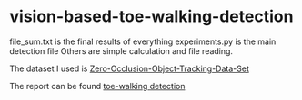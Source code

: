 # vision-based-toe-walking-detection

file_sum.txt is the final results of everything
experiments.py is the main detection file
Others are simple calculation and file reading.

The dataset I used is [Zero-Occlusion-Object-Tracking-Data-Set](https://github.com/csbuja/Zero-Occlusion-Object-Tracking-Data-Set)

The report can be found [toe-walking detection](https://github.com/Kngslwang/vision-based-toe-walking-detection/blob/main/Vision-based%20toe-walking%20detection%20in%20unconscious%20condition.pdf)
